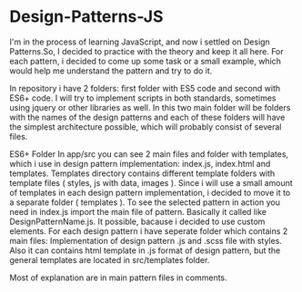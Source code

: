 # Design-Patterns-JS

I'm in the process of learning JavaScript, and now i settled on Design Patterns.So, I decided to practice with the theory and keep it all here. For each pattern, i decided to come up some task or a small example, which would help me understand the pattern and try to do it.

In repository i have 2 folders: first folder with ES5 code and second with ES6+ code. I will try to implement scripts in both standards, sometimes using jquery or other libraries as well. In this two main folder will be folders with the names of the design patterns and each of these folders will have the simplest architecture possible, which will probably consist of several files.

ES6+ Folder
In app/src you can see 2 main files and folder with templates, which i use in design pattern implementation: index.js, index.html and templates. Templates directory contains different template folders with template files ( styles, js with data, images ). Since i will use a small amount of templates in each design pattern implementation, i decided to move it to a separate folder ( templates ). To see the selected pattern in action you need in index.js import the main file of pattern. Basically it called like DesignPatternName.js. It possible, bacause i decided to use custom elements.
For each design pattern i have seperate folder which contains 2 main files: Implementation of design pattern .js and .scss file with styles. Also it can contains  html template in .js format of design pattern, but the general templates are located in src/templates folder.

Most of explanation are in main pattern files in comments.
